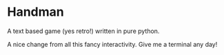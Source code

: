 # Handman

A text based game (yes retro!) written in pure python. 

A nice change from all this fancy interactivity. 
Give me a terminal any day!
